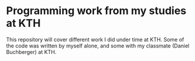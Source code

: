 # Programming work from my studies at KTH 

This repository will cover different work I did under time at KTH. Some of the code was written by myself alone, and some with my classmate (Daniel Buchberger) at KTH.

